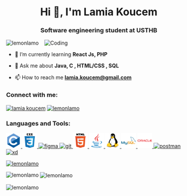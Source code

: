 <h1 align="center">Hi 👋, I'm Lamia Koucem</h1>
<h3 align="center">Software engineering student at USTHB</h3>

<img align="right" alt="Coding" width="400" src="https://cdn-images-1.medium.com/v2/resize:fit:720/0*41inHKnPhGb04HsO.gif">
<p align="left"> <img src="https://komarev.com/ghpvc/?username=lemonlamo&label=Profile%20views&color=0e75b6&style=flat" alt="lemonlamo" /> </p>



- 🌱 I’m currently learning **React Js, PHP**

- 💬 Ask me about **Java, C , HTML/CSS , SQL**

- 📫 How to reach me **lamia.koucem@gmail.com**


<h3 align="left">Connect with me:</h3>
<p align="left">
<a href="https://linkedin.com/in/lamia koucem" target="blank"><img align="center" src="https://raw.githubusercontent.com/rahuldkjain/github-profile-readme-generator/master/src/images/icons/Social/linked-in-alt.svg" alt="lamia koucem" height="30" width="40" /></a>
<a href="https://discord.gg/lemonlamo" target="blank"><img align="center" src="https://raw.githubusercontent.com/rahuldkjain/github-profile-readme-generator/master/src/images/icons/Social/discord.svg" alt="lemonlamo" height="30" width="40" /></a>
</p>

<h3 align="left">Languages and Tools:</h3>
<p align="left"> <a href="https://www.cprogramming.com/" target="_blank" rel="noreferrer"> <img src="https://raw.githubusercontent.com/devicons/devicon/master/icons/c/c-original.svg" alt="c" width="40" height="40"/> </a> <a href="https://www.w3schools.com/css/" target="_blank" rel="noreferrer"> <img src="https://raw.githubusercontent.com/devicons/devicon/master/icons/css3/css3-original-wordmark.svg" alt="css3" width="40" height="40"/> </a> <a href="https://www.figma.com/" target="_blank" rel="noreferrer"> <img src="https://www.vectorlogo.zone/logos/figma/figma-icon.svg" alt="figma" width="40" height="40"/> </a> <a href="https://git-scm.com/" target="_blank" rel="noreferrer"> <img src="https://www.vectorlogo.zone/logos/git-scm/git-scm-icon.svg" alt="git" width="40" height="40"/> </a> <a href="https://www.w3.org/html/" target="_blank" rel="noreferrer"> <img src="https://raw.githubusercontent.com/devicons/devicon/master/icons/html5/html5-original-wordmark.svg" alt="html5" width="40" height="40"/> </a> <a href="https://www.java.com" target="_blank" rel="noreferrer"> <img src="https://raw.githubusercontent.com/devicons/devicon/master/icons/java/java-original.svg" alt="java" width="40" height="40"/> </a> <a href="https://www.linux.org/" target="_blank" rel="noreferrer"> <img src="https://raw.githubusercontent.com/devicons/devicon/master/icons/linux/linux-original.svg" alt="linux" width="40" height="40"/> </a> <a href="https://www.mysql.com/" target="_blank" rel="noreferrer"> <img src="https://raw.githubusercontent.com/devicons/devicon/master/icons/mysql/mysql-original-wordmark.svg" alt="mysql" width="40" height="40"/> </a> <a href="https://www.oracle.com/" target="_blank" rel="noreferrer"> <img src="https://raw.githubusercontent.com/devicons/devicon/master/icons/oracle/oracle-original.svg" alt="oracle" width="40" height="40"/> </a> <a href="https://postman.com" target="_blank" rel="noreferrer"> <img src="https://www.vectorlogo.zone/logos/getpostman/getpostman-icon.svg" alt="postman" width="40" height="40"/> </a> <a href="https://www.adobe.com/products/xd.html" target="_blank" rel="noreferrer"> <img src="https://cdn.worldvectorlogo.com/logos/adobe-xd.svg" alt="xd" width="40" height="40"/> </a> </p>


<p align="left"> <a href="https://github.com/ryo-ma/github-profile-trophy"><img src="https://github-profile-trophy.vercel.app/?username=lemonlamo" alt="lemonlamo" /></a> </p>
<p><img align="left" src="https://github-readme-stats.vercel.app/api/top-langs?username=lemonlamo&show_icons=true&locale=en&layout=compact" alt="lemonlamo" /></p>

<p>&nbsp;<img align="center" src="https://github-readme-stats.vercel.app/api?username=lemonlamo&show_icons=true&locale=en" alt="lemonlamo" /></p>

<p><img align="center" src="https://github-readme-streak-stats.herokuapp.com/?user=lemonlamo&" alt="lemonlamo" /></p>
